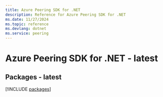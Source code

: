 ```yaml
---
title: Azure Peering SDK for .NET
description: Reference for Azure Peering SDK for .NET
ms.date: 11/27/2024
ms.topic: reference
ms.devlang: dotnet
ms.service: peering
---
```

# Azure Peering SDK for .NET - latest
## Packages - latest
[!INCLUDE [packages](peering-index.md)]